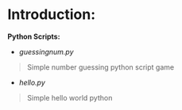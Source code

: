 Introduction:
=
**Python Scripts:**
- *guessingnum.py*
>Simple number guessing python script game
- *hello.py*
>Simple hello world python
